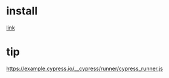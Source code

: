 # install

[link](https://docs.cypress.io/guides/getting-started/installing-cypress#npm-install)

# tip

https://example.cypress.io/__cypress/runner/cypress_runner.js